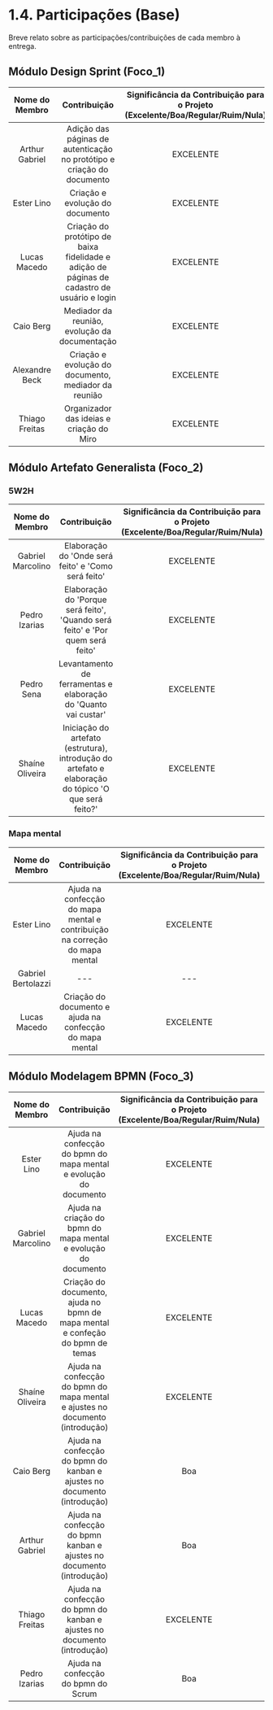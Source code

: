 # 1.4. Participações (Base)

Breve relato sobre as participações/contribuições de cada membro à entrega. 

## Módulo Design Sprint (Foco_1)

|Nome do Membro | Contribuição | Significância da Contribuição para o Projeto (Excelente/Boa/Regular/Ruim/Nula) | Comprobatórios Claros (com link)
| :----: | :----: | :----: | :----:|
| Arthur Gabriel  | Adição das páginas de autenticação no protótipo e criação do documento | EXCELENTE | [Protótipo](./prototipo.md) |
| Ester Lino | Criação e evolução do documento | EXCELENTE | [Design Sprint](Base/1.1.DesignSprint.md) |
| Lucas Macedo  | Criação do protótipo de baixa fidelidade e adição de páginas de cadastro de usuário e login | EXCELENTE | [Protótipo](./prototipo.md) |
| Caio Berg | Mediador da reunião, evolução da documentação | EXCELENTE | [Design Sprint](Base/Brainstorming.md) |
| Alexandre Beck| Criação e evolução do documento, mediador da reunião  | EXCELENTE | [Design Sprint](Base/Brainstorming.md) |
| Thiago Freitas | Organizador das ideias e criação do Miro | EXCELENTE | [Design Sprint](Base/Brainstorming.md) |

## Módulo Artefato Generalista (Foco_2)

### 5W2H

| Nome do Membro | Contribuição | Significância da Contribuição para o Projeto (Excelente/Boa/Regular/Ruim/Nula) | Comprobatórios Claros (com link) |
| :----: | :----: | :----: | :----:|
| Gabriel Marcolino | Elaboração do 'Onde será feito' e 'Como será feito' | EXCELENTE | [Artefato 5W2H](Base/5w2h.md) |
| Pedro Izarias  |  Elaboração do 'Porque será feito', 'Quando será feito' e 'Por quem será feito' | EXCELENTE | [Artefato 5W2H](Base/5w2h.md) |
| Pedro Sena  | Levantamento de ferramentas e elaboração do 'Quanto vai custar' | EXCELENTE | [Artefato 5W2H](Base/5w2h.md) |
| Shaíne Oliveira | Iniciação do artefato (estrutura), introdução do artefato e elaboração do tópico 'O que será feito?'  | EXCELENTE | [Artefato 5W2H](Base/5w2h.md) |

### Mapa mental

| Nome do Membro | Contribuição | Significância da Contribuição para o Projeto (Excelente/Boa/Regular/Ruim/Nula) | Comprobatórios Claros (com link) |
| :----: | :----: | :----: | :----:|
| Ester Lino  | Ajuda na confecção do mapa mental e contribuição na correção do mapa mental | EXCELENTE | [Mapa mental](./mapa_mental.md) |
| Gabriel Bertolazzi  | --- | --- | [Mapa mental](./mapa_mental.md) |
| Lucas Macedo  | Criação do documento e ajuda na confecção do mapa mental | EXCELENTE | [Mapa mental](./mapa_mental.md) |

## Módulo Modelagem BPMN (Foco_3)

| Nome do Membro | Contribuição | Significância da Contribuição para o Projeto (Excelente/Boa/Regular/Ruim/Nula) | Comprobatórios Claros (com link) |
| :----: | :----: | :----: | :----:|
| Ester Lino  | Ajuda na confecção do bpmn do mapa mental e evolução do documento | EXCELENTE | [BPMN](Base/1.3.ModelagemBPMN.md) |
| Gabriel Marcolino  | Ajuda na criação do bpmn do mapa mental e evolução do documento | EXCELENTE | [BPMN](Base/1.3.ModelagemBPMN.md) |
| Lucas Macedo  | Criação do documento, ajuda no bpmn de mapa mental e confeção do bpmn de temas | EXCELENTE | [BPMN](Base/1.3.ModelagemBPMN.md) |
| Shaíne Oliveira  | Ajuda na confecção do bpmn do mapa mental e ajustes no documento (introdução)| EXCELENTE | [BPMN](Base/1.3.ModelagemBPMN.md) |
| Caio Berg  | Ajuda na confecção do bpmn do kanban e ajustes no documento (introdução)| Boa | [BPMN](Base/1.3.ModelagemBPMN.md) |
| Arthur Gabriel  | Ajuda na confecção do bpmn kanban e ajustes no documento (introdução)| Boa | [BPMN](Base/1.3.ModelagemBPMN.md) |
| Thiago Freitas  | Ajuda na confecção do bpmn do kanban e ajustes no documento (introdução)| EXCELENTE | [BPMN](Base/1.3.ModelagemBPMN.md) |
| Pedro Izarias  | Ajuda na confecção do bpmn do Scrum | Boa | [BPMN](Base/1.3.ModelagemBPMN.md) |
